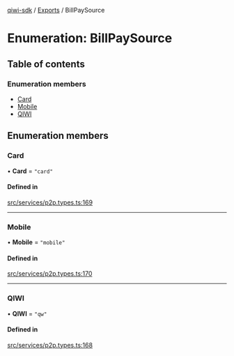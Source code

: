 [qiwi-sdk](../README.md) / [Exports](../modules.md) / BillPaySource

# Enumeration: BillPaySource

## Table of contents

### Enumeration members

- [Card](BillPaySource.md#card)
- [Mobile](BillPaySource.md#mobile)
- [QIWI](BillPaySource.md#qiwi)

## Enumeration members

### Card

• **Card** = `"card"`

#### Defined in

[src/services/p2p.types.ts:169](https://github.com/AlexXanderGrib/node-qiwi-sdk/blob/d8775dc/src/services/p2p.types.ts#L169)

___

### Mobile

• **Mobile** = `"mobile"`

#### Defined in

[src/services/p2p.types.ts:170](https://github.com/AlexXanderGrib/node-qiwi-sdk/blob/d8775dc/src/services/p2p.types.ts#L170)

___

### QIWI

• **QIWI** = `"qw"`

#### Defined in

[src/services/p2p.types.ts:168](https://github.com/AlexXanderGrib/node-qiwi-sdk/blob/d8775dc/src/services/p2p.types.ts#L168)
